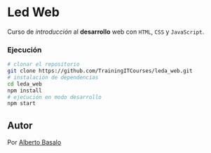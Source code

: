 # Led Web

Curso de _introducción_ al **desarrollo** web con `HTML`, `CSS` y `JavaScript`.

### Ejecución

```bash
# clonar el repositorio
git clone https://github.com/TrainingITCourses/leda_web.git
# instalación de dependencias
cd leda_web
npm install
# ejecución en modo desarrollo
npm start
```

## Autor

Por [Alberto Basalo](https://albertobasalo.dev) 